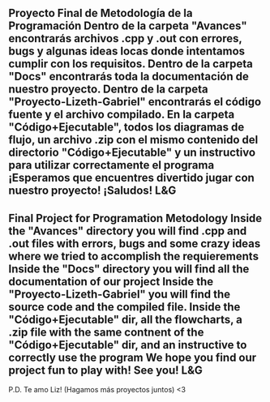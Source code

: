 Proyecto Final de Metodología de la Programación
Dentro de la carpeta "Avances" encontrarás archivos .cpp y .out con errores, bugs y algunas ideas locas donde intentamos cumplir con los requisitos.
Dentro de la carpeta "Docs" encontrarás toda la documentación de nuestro proyecto.
Dentro de la carpeta "Proyecto-Lizeth-Gabriel" encontrarás el código fuente y el archivo compilado. En la carpeta "Código+Ejecutable", todos los diagramas de flujo, un archivo .zip con el mismo contenido del directorio "Código+Ejecutable" y 
un instructivo para utilizar correctamente el programa
¡Esperamos que encuentres divertido jugar con nuestro proyecto!
¡Saludos!
L&G
-----------------------------------------------------------------------------------------------------------------------------------------------------------------------------------------------------------------------------------------------------------------------
Final Project for Programation Metodology
Inside the "Avances" directory you will find .cpp and .out files with errors, bugs and some crazy ideas where we tried to accomplish the requierements
Inside the "Docs" directory you will find all the documentation of our project
Inside the "Proyecto-Lizeth-Gabriel" you will find the source code and the compiled file. Inside the "Código+Ejecutable" dir, all the flowcharts, a .zip file with the same contnent of the "Código+Ejecutable" dir, and an instructive to 
correctly use the program
We hope you find our project fun to play with!
See you!
L&G
-----------------------------------------------------------------------------------------------------------------------------------------------------------------------------------------------------------------------------------------------------------------------
P.D. Te amo Liz! (Hagamos más proyectos juntos) <3
